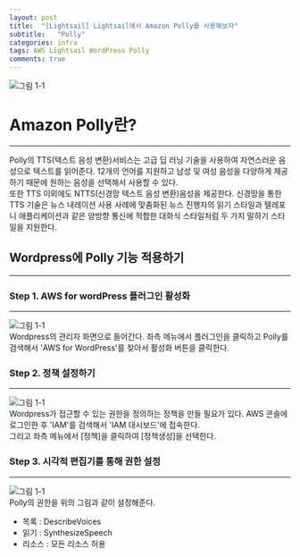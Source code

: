 ```yaml
---
layout: post
title:  "[Lightsail] Lightsail에서 Amazon Polly를 사용해보자"
subtitle:   "Polly"
categories: infra
tags: AWS Lightsail WordPress Polly
comments: true
---
```


  ![그림 1-1](http://jin-hw.github.io/assets/img/aws/2020-09-22/1-1.jpg)  


# Amazon Polly란?
---
Polly의 TTS(텍스트 음성 변환)서비스는 고급 딥 러닝 기술을 사용하여 자연스러운 음성으로 텍스트를 읽어준다. 12개의 언어를 지원하고 남성 및 여성 음성을 다양하게 제공하기 때문에 원하는 음성을 선택해서 사용할 수 있다.  
또한 TTS 이외에도 NTTS(신경망 텍스트 음성 변환)음성을 제공한다. 신경망을 통한 TTS 기술은  뉴스 내레이션 사용 사례에 맞춤화된 뉴스 진행자의 읽기 스타일과 텔레포니 애플리케이션과 같은 양방향 통신에 적합한 대화식 스타일처럼 두 가지 말하기 스타일을 지원한다.  


## Wordpress에 Polly 기능 적용하기
---
### Step 1. AWS for wordPress 플러그인 활성화
---
  ![그림 1-1](http://jin-hw.github.io/assets/img/aws/2020-09-22/1-2.PNG)  
Wordpress의 관리자 화면으로 들어간다. 좌측 메뉴에서 플러그인을 클릭하고 Polly를 검색해서 'AWS for WordPress'를 찾아서 활성화 버튼을 클릭한다.

### Step 2. 정책 설정하기
---
  ![그림 1-1](http://jin-hw.github.io/assets/img/aws/2020-09-22/1-3.PNG)  
Wordpress가 접근할 수 있는 권한을 정의하는 정책을 만들 필요가 있다. AWS 콘솔에 로그인한 후 'IAM'를 검색해서 'IAM 대시보드'에 접속한다.  
그리고 좌측 메뉴에서 [정책]을 클릭하여 [정책생성]을 선택한다.  

### Step 3. 시각적 편집기를 통해 권한 설정
---
  ![그림 1-1](http://jin-hw.github.io/assets/img/aws/2020-09-22/1-3.PNG)  
Polly의 권한을 위의 그림과 같이 설정해준다. 
 * 목록 : DescribeVoices
 * 읽기 : SynthesizeSpeech
 * 리소스 : 모든 리소스 허용

